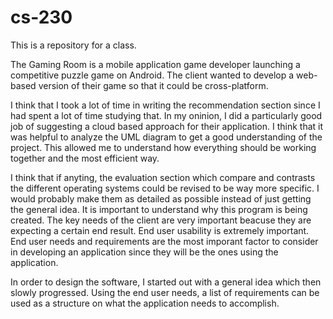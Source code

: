 # cs-230 

This is a repository for a class. 

The Gaming Room is a mobile application game developer launching a competitive puzzle game on Android. The client wanted to develop a web-based version of their game so that it could be cross-platform.

I think that I took a lot of time in writing the recommendation section since I had spent a lot of time studying that. In my oninion, I did a particularly good job of suggesting a cloud based approach for their application. 
I think that it was helpful to analyze the UML diagram to get a good understanding of the project. This allowed me to understand how everything should be working together and the most efficient way.

I think that if anyting, the evaluation section which compare and contrasts the different operating systems could be revised to be way more specific. I would probably make them as detailed as possible instead of just getting the general idea. 
It is important to understand why this program is being created. The key needs of the client are very important beacuse they are expecting a certain end result. End user usability is extremely important. End user needs and requirements are the most imporant factor to consider in developing an application since they will be the ones using the application.

In order to design the software, I started out with a general idea which then slowly progressed. Using the end user needs, a list of requirements can be used as a structure on what the application needs to accomplish. 
